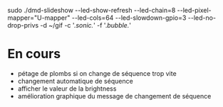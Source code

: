  sudo ./dmd-slideshow --led-show-refresh  --led-chain=8 --led-pixel-mapper="U-mapper"  --led-cols=64 --led-slowdown-gpio=3 --led-no-drop-privs  -d ~/gif -c '.*sonic.*' -f '.*bubble.*'

# En cours

  * pétage de plombs si on change de séquence trop vite
  * changement automatique de séquence
  * afficher le valeur de la brightness
  * amélioration graphique du message de changement de séquence